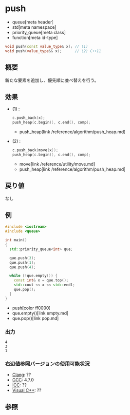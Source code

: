 # push
* queue[meta header]
* std[meta namespace]
* priority_queue[meta class]
* function[meta id-type]

```cpp
void push(const value_type& x); // (1)
void push(value_type&& x);      // (2) C++11
```

## 概要
新たな要素を追加し、優先順に並べ替えを行う。


## 効果
- (1) :

    ```cpp
    c.push_back(x);
    push_heap(c.begin(), c.end(), comp);
    ```
    * push_heap[link /reference/algorithm/push_heap.md]


- (2) :

    ```cpp
    c.push_back(move(x));
    push_heap(c.begin(), c.end(), comp);
    ```
    * move[link /reference/utility/move.md]
    * push_heap[link /reference/algorithm/push_heap.md]


## 戻り値
なし


## 例
```cpp example
#include <iostream>
#include <queue>

int main()
{
  std::priority_queue<int> que;

  que.push(3);
  que.push(1);
  que.push(4);

  while (!que.empty()) {
    const int& x = que.top();
    std::cout << x << std::endl;
    que.pop();
  }
}
```
* push[color ff0000]
* que.empty()[link empty.md]
* que.pop()[link pop.md]

### 出力
```
4
3
1
```

### 右辺値参照バージョンの使用可能状況
- [Clang](/implementation.md#clang): ??
- [GCC](/implementation.md#gcc): 4.7.0
- [ICC](/implementation.md#icc): ??
- [Visual C++](/implementation.md#visual_cpp): ??


## 参照


